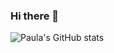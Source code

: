 ### Hi there 👋

![Paula's GitHub stats](https://github-readme-stats.vercel.app/api?username=paula-roesler&show_icons=true&theme=gruvbox)

<!--
**paula-roesler/paula-roesler** is a ✨ _special_ ✨ repository because its `README.md` (this file) appears on your GitHub profile.

Here are some ideas to get you started:

- 🔭 I’m currently working on ...
- 🌱 I’m currently learning ...
- 👯 I’m looking to collaborate on ...
- 🤔 I’m looking for help with ...
- 💬 Ask me about ...
- 📫 How to reach me: ...
- 😄 Pronouns: ...
- ⚡ Fun fact: ...
-->


